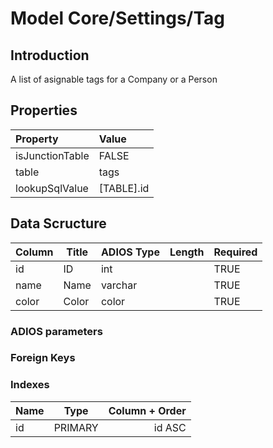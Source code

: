 # Model Core/Settings/Tag

## Introduction

A list of asignable tags for a Company or a Person

## Properties

| Property        | Value        |
| :-------------- | :----------- |
| isJunctionTable | FALSE        |
| table           | tags         |
| lookupSqlValue  | [TABLE].id |

## Data Scructure

| Column | Title | ADIOS Type | Length | Required |
| ------ | ----- | ---------- | ------ | -------- |
| id     | ID    | int        |        | TRUE     |
| name   | Name  | varchar    |        | TRUE     |
| color  | Color | color      |        | TRUE     |

### ADIOS parameters

### Foreign Keys

### Indexes

| Name |  Type   | Column + Order |
| :--- | :-----: | -------------: |
| id   | PRIMARY |         id ASC |
